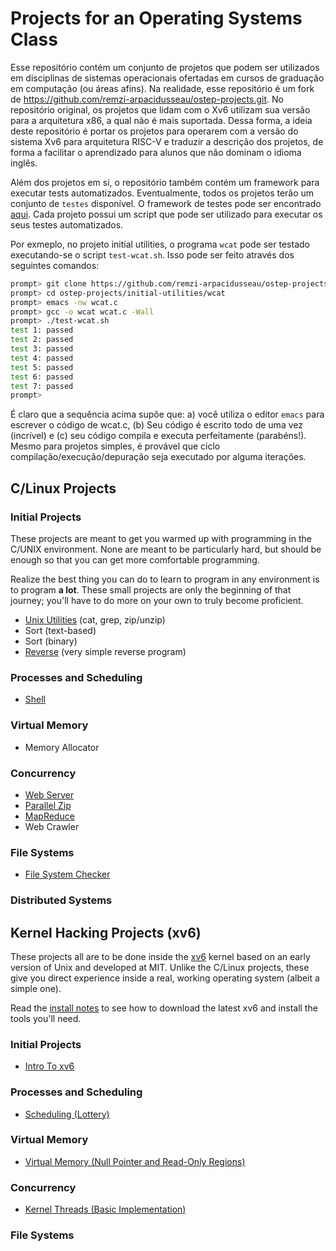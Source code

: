 
# Projects for an Operating Systems Class

Esse repositório contém um conjunto de projetos que podem ser utilizados em disciplinas de sistemas operacionais ofertadas em cursos de graduação em computação (ou áreas afins). Na realidade, esse repositório é um fork de https://github.com/remzi-arpacidusseau/ostep-projects.git. No repositório original, os projetos que lidam com o Xv6 utilizam sua versão para a arquitetura x86, a qual não é mais suportada. Dessa forma, a ideia deste repositório é portar os projetos para operarem com a versão do sistema Xv6 para arquitetura RISC-V e traduzir a descrição dos projetos, de forma a facilitar o aprendizado para alunos que não dominam o idioma inglês.

Além dos projetos em si, o repositório também contém um framework para executar tests automatizados. Eventualmente, todos os projetos terão um conjunto de `testes` disponível. O framework de testes pode ser encontrado [aqui](https://github.com/igorcompuff/ostep-projects/tree/master/tester). Cada projeto possui um script que pode ser utilizado para executar os seus testes automatizados.

Por exmeplo, no projeto initial utilities, o programa `wcat` pode ser testado executando-se o script `test-wcat.sh`. Isso pode ser feito através dos seguintes comandos:
```sh
prompt> git clone https://github.com/remzi-arpacidusseau/ostep-projects
prompt> cd ostep-projects/initial-utilities/wcat
prompt> emacs -nw wcat.c
prompt> gcc -o wcat wcat.c -Wall 
prompt> ./test-wcat.sh
test 1: passed
test 2: passed
test 3: passed
test 4: passed
test 5: passed
test 6: passed
test 7: passed
prompt> 
```
É claro que a sequência acima supõe que: a) você utiliza o editor `emacs` para escrever o código de wcat.c, (b) Seu código é escrito todo de uma vez (incrível) e (c) seu código compila e executa perfeitamente (parabéns!). Mesmo para projetos simples, é provável que ciclo compilação/execução/depuração seja executado por alguma iterações.

## C/Linux Projects

### Initial Projects

These projects are meant to get you warmed up with programming in the C/UNIX
environment. None are meant to be particularly hard, but should be enough so
that you can get more comfortable programming. 

Realize the best thing you can do to learn to program in any environment is to
program **a lot**. These small projects are only the beginning of that
journey; you'll have to do more on your own to truly become proficient.

* [Unix Utilities](initial-utilities) (cat, grep, zip/unzip)
* Sort (text-based)
* Sort (binary)
* [Reverse](initial-reverse) (very simple reverse program)

### Processes and Scheduling

* [Shell](processes-shell)

### Virtual Memory

* Memory Allocator

### Concurrency

* [Web Server](concurrency-webserver)
* [Parallel Zip](concurrency-pzip)
* [MapReduce](concurrency-mapreduce)
* Web Crawler

### File Systems

* [File System Checker](filesystems-checker)

### Distributed Systems


## Kernel Hacking Projects (xv6)

These projects all are to be done inside the
[xv6](https://pdos.csail.mit.edu/6.828/2017/xv6.html) kernel based on an early
version of Unix and developed at MIT. Unlike the C/Linux projects, these give
you direct experience inside a real, working operating system (albeit a simple
one).

Read the [install notes](INSTALL-xv6.md) to see how to download the latest xv6 
and install the tools you'll need.

### Initial Projects

* [Intro To xv6](initial-xv6)

### Processes and Scheduling

* [Scheduling (Lottery)](scheduling-xv6-lottery)

### Virtual Memory

* [Virtual Memory (Null Pointer and Read-Only Regions)](vm-xv6-intro)

### Concurrency

* [Kernel Threads (Basic Implementation)](concurrency-xv6-threads)

### File Systems



